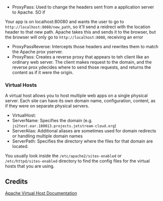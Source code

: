 
- ProxyPass: Used to change the headers sent from a application server to Apache. SO if


Your app is on localhost:80080 and wants the user to go to `http://localhost:8080/new_path`, so it'll send a reidrect with the location header to that new path. Apache takes this and sends it to the browser, but the browser will only go to `http://localhost:8080`, receiving an error


- ProxyPassReverse: Intercepts those headers and rewrites them to match the Apache prox yserver.
- ProxyPass: Creates a reverse proxy that appears to teh client like an ordinary web server. The client makes request to the domain, and the reverse prox ydecides where to send those requests, and returns the content as if it were the origin.


### Virtual Hosts
A virtual host allows you to host multiple web apps on a single physical server. Each site can have its own domain name, configuration, content, as if they were on separate physical servers.

- VirtualHost:
- ServerName: Specifies the domain (e.g. `js2test.ear.180013.projects.jetstream-cloud.org`)
- ServerAlias: Additional aliases are sometimes used for domain redirects or handling multiple domain names
- ServerPath: Specifies the directory where the files for that domain are located.

You usually look inside the `/etc/apache2/sites-enabled` or `/etc/httpd/sites-enabled` directory to find the config files for the virtual hosts that you are using.


## Credits 
[Apache Virtual Host Documentation](https://httpd.apache.org/docs/2.4/vhosts/)